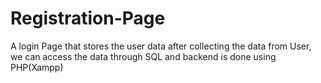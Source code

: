 # Registration-Page
A login Page that stores the user data after collecting the data from User, we can access the data through SQL and backend is done using PHP(Xampp) 
